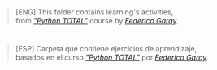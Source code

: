 #
> [ENG] This folder contains learning's activities,  
> from _["Python TOTAL"](https://www.udemy.com/course/python-total)_ course by _[Federico Garay](https://github.com/fede-garay)_.
#

#
> [ESP] Carpeta que contiene ejercicios de aprendizaje,  
> basados en el curso _["Python TOTAL"](https://www.udemy.com/course/python-total)_ por _[Federico Garay](https://github.com/fede-garay)_.
#
